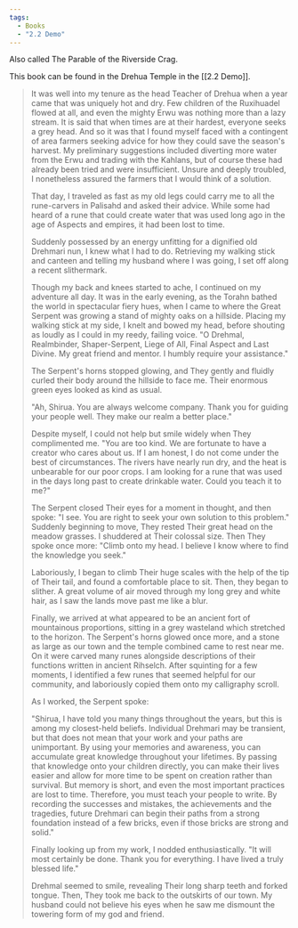 ```yaml
---
tags:
  - Books
  - "2.2 Demo"
---
```


Also called The Parable of the Riverside Crag. 

This book can be found in the Drehua Temple in the [[2.2 Demo]].

> It was well into my tenure as the head Teacher of Drehua when a year came that was uniquely hot and dry. Few children of the Ruxihuadel flowed at all, and even the mighty Erwu was nothing more than a lazy stream. It is said that when times are at their hardest, everyone seeks a grey head. And so it was that I found myself faced with a contingent of area farmers seeking advice for how they could save the season's harvest. My preliminary suggestions included diverting more water from the Erwu and trading with the Kahlans, but of course these had already been tried and were insufficient. Unsure and deeply troubled, I nonetheless assured the farmers that I would think of a solution.
>
> That day, I traveled as fast as my old legs could carry me to all the rune-carvers in Palisahd and asked their advice. While some had heard of a rune that could create water that was used long ago in the age of Aspects and empires, it had been lost to time.
>
> Suddenly possessed by an energy unfitting for a dignified old Drehmari nun, I knew what I had to do. Retrieving my walking stick and canteen and telling my husband where I was going, I set off along a recent slithermark.
>
> Though my back and knees started to ache, I continued on my adventure all day. It was in the early evening, as the Torahn bathed the world in spectacular fiery hues, when I came to where the Great Serpent was growing a stand of mighty oaks on a hillside. Placing my walking stick at my side, I knelt and bowed my head, before shouting as loudly as I could in my reedy, failing voice. "O Drehmal, Realmbinder, Shaper-Serpent, Liege of All, Final Aspect and Last Divine. My great friend and mentor. I humbly require your assistance."
>
> The Serpent's horns stopped glowing, and They gently and fluidly curled their body around the hillside to face me. Their enormous green eyes looked as kind as usual.
>
> "Ah, Shirua. You are always welcome company. Thank you for guiding your people well. They make our realm a better place."
>
> Despite myself, I could not help but smile widely when They complimented me. "You are too kind. We are fortunate to have a creator who cares about us. If I am honest, I do not come under the best of circumstances. The rivers have nearly run dry, and the heat is unbearable for our poor crops. I am looking for a rune that was used in the days long past to create drinkable water. Could you teach it to me?"
>
> The Serpent closed Their eyes for a moment in thought, and then spoke: "I see. You are right to seek your own solution to this problem." Suddenly beginning to move, They rested Their great head on the meadow grasses. I shuddered at Their colossal size. Then They spoke once more: "Climb onto my head. I believe I know where to find the knowledge you seek."
>
> Laboriously, I began to climb Their huge scales with the help of the tip of Their tail, and found a comfortable place to sit. Then, they began to slither. A great volume of air moved through my long grey and white hair, as I saw the lands move past me like a blur.
>
> Finally, we arrived at what appeared to be an ancient fort of mountainous proportions, sitting in a grey wasteland which stretched to the horizon. The Serpent's horns glowed once more, and a stone as large as our town and the temple combined came to rest near me. On it were carved many runes alongside descriptions of their functions written in ancient Rihselch. After squinting for a few moments, I identified a few runes that seemed helpful for our community, and laboriously copied them onto my calligraphy scroll.
>
> As I worked, the Serpent spoke:
>
> "Shirua, I have told you many things throughout the years, but this is among my closest-held beliefs. Individual Drehmari may be transient, but that does not mean that your work and your paths are unimportant. By using your memories and awareness, you can accumulate great knowledge throughout your lifetimes. By passing that knowledge onto your children directly, you can make their lives easier and allow for more time to be spent on creation rather than survival. But memory is short, and even the most important practices are lost to time. Therefore, you must teach your people to write. By recording the successes and mistakes, the achievements and the tragedies, future Drehmari can begin their paths from a strong foundation instead of a few bricks, even if those bricks are strong and solid."
>
> Finally looking up from my work, I nodded enthusiastically. "It will most certainly be done. Thank you for everything. I have lived a truly blessed life."
>
> Drehmal seemed to smile, revealing Their long sharp teeth and forked tongue. Then, They took me back to the outskirts of our town. My husband could not believe his eyes when he saw me dismount the towering form of my god and friend.
